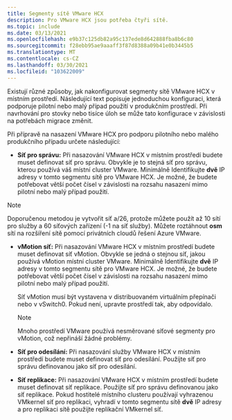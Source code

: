 ```yaml
---
title: Segmenty sítě VMware HCX
description: Pro VMware HCX jsou potřeba čtyři sítě.
ms.topic: include
ms.date: 03/13/2021
ms.openlocfilehash: e9b37c125db82a95c137ede8d642888fba8b6c80
ms.sourcegitcommit: f28ebb95ae9aaaff3f87d8388a09b41e0b3445b5
ms.translationtype: MT
ms.contentlocale: cs-CZ
ms.lasthandoff: 03/30/2021
ms.locfileid: "103622009"
---
```

<!-- Used in avs-production-ready-deployment.md and tutorial-deploy-vmware-hcx.md -->

Existují různé způsoby, jak nakonfigurovat segmenty sítě VMware HCX v místním prostředí. Následující text popisuje jednoduchou konfiguraci, která podporuje pilotní nebo malý případ použití v produkčním prostředí.  Při navrhování pro stovky nebo tisíce úloh se může tato konfigurace v závislosti na potřebách migrace změnit.  

Při přípravě na nasazení VMware HCX pro podporu pilotního nebo malého produkčního případu určete následující:

- **Síť pro správu:** Při nasazování VMware HCX v místním prostředí budete muset definovat síť pro správu.  Obvykle je to stejná síť pro správu, kterou používá váš místní cluster VMware.  Minimálně Identifikujte **dvě** IP adresy v tomto segmentu sítě pro VMware HCX. Je možné, že budete potřebovat větší počet čísel v závislosti na rozsahu nasazení mimo pilotní nebo malý případ použití.

> [!NOTE]
   > Doporučenou metodou je vytvořit síť a/26, protože můžete použít až 10 sítí pro služby a 60 síťových zařízení (-1 na síť služby). Můžete roztáhnout **osm** sítí na rozšíření sítě pomocí privátních cloudů řešení Azure VMware.
   >
   
- **vMotion síť:** Při nasazování VMware HCX v místním prostředí budete muset definovat síť vMotion.  Obvykle se jedná o stejnou síť, jakou používá vMotion místní cluster VMware.  Minimálně Identifikujte **dvě** IP adresy v tomto segmentu sítě pro VMware HCX. Je možné, že budete potřebovat větší počet čísel v závislosti na rozsahu nasazení mimo pilotní nebo malý případ použití.

   Síť vMotion musí být vystavena v distribuovaném virtuálním přepínači nebo v vSwitch0. Pokud není, upravte prostředí tak, aby odpovídalo.

   > [!NOTE]
   > Mnoho prostředí VMware používá nesměrované síťové segmenty pro vMotion, což nepřináší žádné problémy.

- **Síť pro odesílání:** Při nasazování služby VMware HCX v místním prostředí budete muset definovat síť pro odesílání. Použijte síť pro správu definovanou jako síť pro odesílání.
   
- **Síť replikace:** Při nasazování VMware HCX v místním prostředí budete muset definovat síť replikace. Použijte síť pro správu definovanou jako síť replikace.  Pokud hostitelé místního clusteru používají vyhrazenou VMkernel síť pro replikaci, vyhradí v tomto segmentu sítě **dvě** IP adresy a pro replikaci sítě použijte replikační VMkernel síť.
